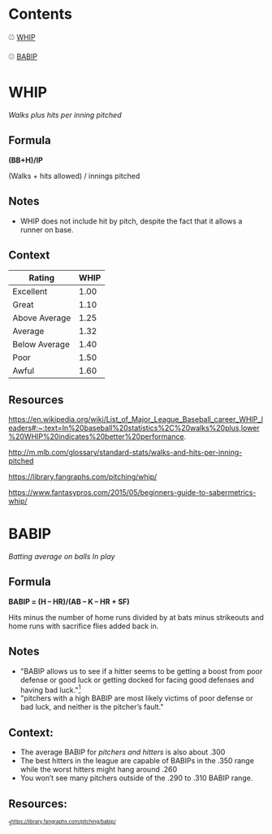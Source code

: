 # Contents
⚾ [WHIP](#whip)

⚾ [BABIP](#babip)


# WHIP
_Walks plus hits per inning pitched_

## Formula
**(BB+H)/IP**

(Walks + hits allowed) / innings pitched

## Notes
* WHIP does not include hit by pitch, despite the fact that it allows a runner on base.

## Context

| Rating        | WHIP |
| ------------- | ---- |
| Excellent     | 1.00 |
| Great         | 1.10 |
| Above Average | 1.25 |
| Average       | 1.32 |
| Below Average | 1.40 |
| Poor          | 1.50 |
| Awful         | 1.60 |

## Resources
https://en.wikipedia.org/wiki/List_of_Major_League_Baseball_career_WHIP_leaders#:~:text=In%20baseball%20statistics%2C%20walks%20plus,lower%20WHIP%20indicates%20better%20performance.

http://m.mlb.com/glossary/standard-stats/walks-and-hits-per-inning-pitched

https://library.fangraphs.com/pitching/whip/

https://www.fantasypros.com/2015/05/beginners-guide-to-sabermetrics-whip/

# BABIP
_Batting average on balls In play_

## Formula
**BABIP = (H – HR)/(AB – K – HR + SF)**

Hits minus the number of home runs divided by at bats minus strikeouts and home runs with sacrifice flies added back in.

## Notes

* "BABIP allows us to see if a hitter seems to be getting a boost from poor defense or good luck or getting docked for facing good defenses and having bad luck."[<sup>1</sup>](#resources)
* "pitchers with a high BABIP are most likely victims of poor defense or bad luck, and neither is the pitcher’s fault."

## Context:

* The average BABIP for _pitchers and hitters_ is also about .300
* The best hitters in the league are capable of BABIPs in the .350 range while the worst hitters might hang around .260
* You won’t see many pitchers outside of the .290 to .310 BABIP range.

## Resources:

<sup>1<sup>https://library.fangraphs.com/pitching/babip/

